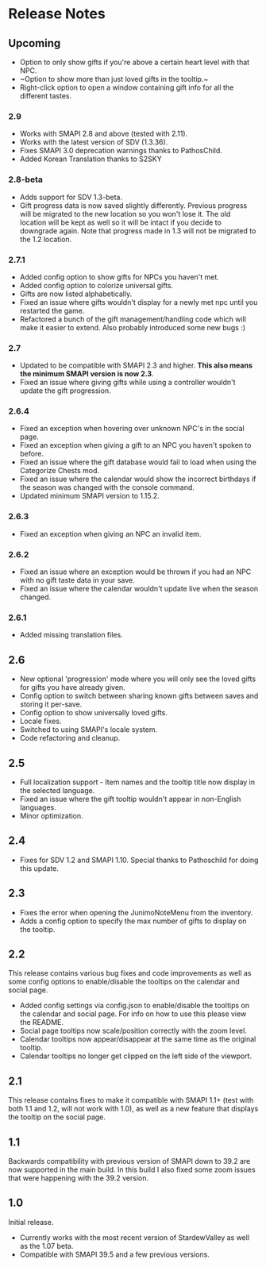 # Release Notes

## Upcoming
* Option to only show gifts if you're above a certain heart level with that NPC.
* ~Option to show more than just loved gifts in the tooltip.~
* Right-click option to open a window containing gift info for all the different tastes.

### 2.9
* Works with SMAPI 2.8 and above (tested with 2.11).
* Works with the latest version of SDV (1.3.36).
* Fixes SMAPI 3.0 deprecation warnings thanks to PathosChild.
* Added Korean Translation thanks to S2SKY

### 2.8-beta
* Adds support for SDV 1.3-beta.
* Gift progress data is now saved slightly differently. Previous progress will be migrated to the new location so you won't lose it. The old location will be kept as well so it will be intact if you decide to downgrade again. Note that progress made in 1.3 will not be migrated to the 1.2 location.

### 2.7.1
* Added config option to show gifts for NPCs you haven't met.
* Added config option to colorize universal gifts.
* Gifts are now listed alphabetically.
* Fixed an issue where gifts wouldn't display for a newly met npc until you restarted the game.
* Refactored a bunch of the gift management/handling code which will make it easier to extend. Also probably introduced some new bugs :)

### 2.7
* Updated to be compatible with SMAPI 2.3 and higher. **This also means the minimum SMAPI version is now 2.3**.
* Fixed an issue where giving gifts while using a controller wouldn't update the gift progression.

### 2.6.4
* Fixed an exception when hovering over unknown NPC's in the social page.
* Fixed an exception when giving a gift to an NPC you haven't spoken to before.
* Fixed an issue where the gift database would fail to load when using the Categorize Chests mod.
* Fixed an issue where the calendar would show the incorrect birthdays if the season was changed with the console command.
* Updated minimum SMAPI version to 1.15.2.

### 2.6.3
* Fixed an exception when giving an NPC an invalid item.

### 2.6.2
* Fixed an issue where an exception would be thrown if you had an NPC with no gift taste data in your save.
* Fixed an issue where the calendar wouldn't update live when the season changed.

### 2.6.1
* Added missing translation files.

## 2.6
* New optional 'progression' mode where you will only see the loved gifts for gifts you have already given.
* Config option to switch between sharing known gifts between saves and storing it per-save.
* Config option to show universally loved gifts.
* Locale fixes.
* Switched to using SMAPI's locale system.
* Code refactoring and cleanup.

## 2.5
* Full localization support - Item names and the tooltip title now display in the selected language.
* Fixed an issue where the gift tooltip wouldn't appear in non-English languages.
* Minor optimization.

## 2.4
* Fixes for SDV 1.2 and SMAPI 1.10. Special thanks to Pathoschild for doing this update.

## 2.3
* Fixes the error when opening the JunimoNoteMenu from the inventory.
* Adds a config option to specify the max number of gifts to display on the tooltip.

## 2.2
This release contains various bug fixes and code improvements as well as some config options to enable/disable the tooltips on the calendar and social page.
* Added config settings via config.json to enable/disable the tooltips on the calendar and social page. For info on how to use this please view the README.
* Social page tooltips now scale/position correctly with the zoom level.
* Calendar tooltips now appear/disappear at the same time as the original tooltip.
* Calendar tooltips no longer get clipped on the left side of the viewport.

## 2.1
This release contains fixes to make it compatible with SMAPI 1.1+ (test with both 1.1 and 1.2, will not work with 1.0), as well as a new feature that displays the tooltip on the social page.

## 1.1
Backwards compatibility with previous version of SMAPI down to 39.2 are now supported in the main build. In this build I also fixed some zoom issues that were happening with the 39.2 version.

## 1.0
Initial release.
* Currently works with the most recent version of StardewValley as well as the 1.07 beta.
* Compatible with SMAPI 39.5 and a few previous versions.
